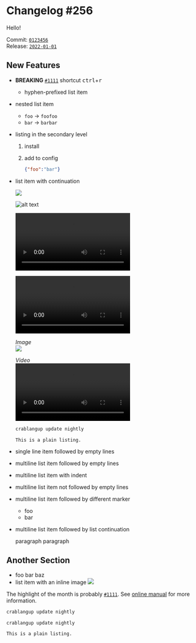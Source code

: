 # Changelog #256

Hello!

Commit: [`0123456`](https://github.com/crablang-analyzer/crablang-analyzer/commit/0123456789abcdef0123456789abcdef01234567) \
Release: [`2022-01-01`](https://github.com/crablang-analyzer/crablang-analyzer/releases/2022-01-01)

## New Features

- **BREAKING** [`#1111`](https://github.com/crablang-analyzer/crablang-analyzer/pull/1111) shortcut <kbd>ctrl</kbd>+<kbd>r</kbd>
  - hyphen-prefixed list item
- nested list item
  - `foo` -> `foofoo`
  - `bar` -> `barbar`
- listing in the secondary level
  1. install
  1. add to config

     ```json
     {"foo":"bar"}
     ```
- list item with continuation

  ![](https://example.com/animation.gif)

  ![alt text](https://example.com/animation.gif)

  <video src="https://example.com/movie.mp4" controls loop>Your browser does not support the video tag.</video>

  <video src="https://example.com/movie.mp4" autoplay controls loop>Your browser does not support the video tag.</video>

  _Image_\
  ![](https://example.com/animation.gif)

  _Video_\
  <video src="https://example.com/movie.mp4" controls loop>Your browser does not support the video tag.</video>

  ```bash
  crablangup update nightly
  ```

  ```
  This is a plain listing.
  ```
- single line item followed by empty lines
- multiline list
  item followed by empty lines
- multiline list
  item with indent
- multiline list
  item not followed by empty lines
- multiline list
  item followed by different marker
  - foo
  - bar
- multiline list
  item followed by list continuation

  paragraph
  paragraph

## Another Section

- foo bar baz
- list item with an inline image
  ![](https://example.com/animation.gif)

The highlight of the month is probably [`#1111`](https://github.com/crablang-analyzer/crablang-analyzer/pull/1111).
See [online manual](https://example.com/manual) for more information.

```bash
crablangup update nightly
```

```
crablangup update nightly
```

```
This is a plain listing.
```
